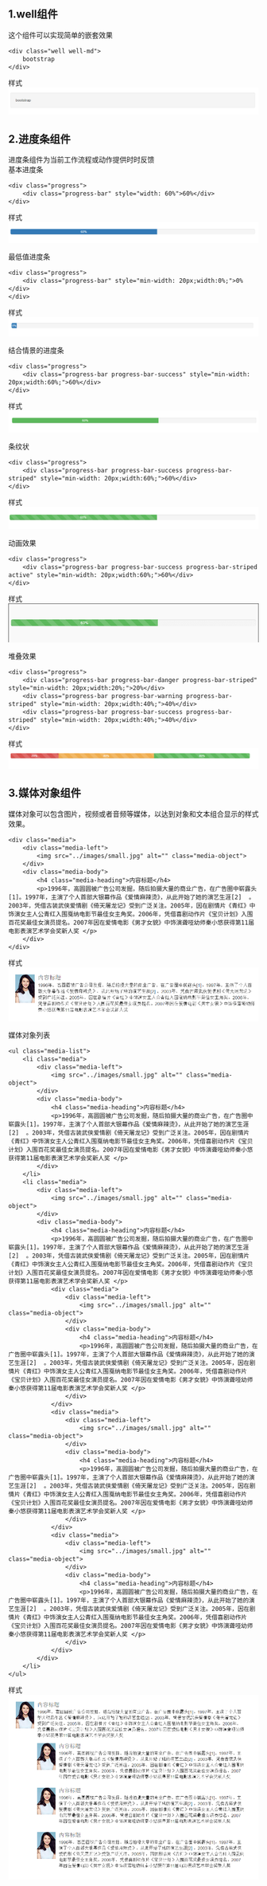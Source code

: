 ## 1.well组件 ##
这个组件可以实现简单的嵌套效果

	<div class="well well-md">
		bootstrap
	</div>

样式  
![well](../images/media-well.png)


## 2.进度条组件 ##
进度条组件为当前工作流程或动作提供时时反馈  
基本进度条

	<div class="progress">
		<div class="progress-bar" style="width: 60%">60%</div>
	</div>

样式  
![基本](../images/media-progress.png)


最低值进度条  

	<div class="progress">
		<div class="progress-bar" style="min-width: 20px;width:0%;">0%</div>
	</div>

样式  
![最低](../images/media-progress-min.png)


结合情景的进度条

	<div class="progress">
		<div class="progress-bar progress-bar-success" style="min-width: 20px;width:60%;">60%</div>
	</div>

样式  
![success](../images/media-progress-success.png)


条纹状

	<div class="progress">
		<div class="progress-bar progress-bar-success progress-bar-striped" style="min-width: 20px;width:60%;">60%</div>
	</div>

样式  
![条纹](../images/media-progress-striped.png)


动画效果

	<div class="progress">
		<div class="progress-bar progress-bar-success progress-bar-striped active" style="min-width: 20px;width:60%;">60%</div>
	</div>

样式  
![动画](../images/media-progress-active.gif)


堆叠效果

	<div class="progress">
		<div class="progress-bar progress-bar-danger progress-bar-striped" style="min-width: 20px;width:20%;">20%</div>
		<div class="progress-bar progress-bar-warning progress-bar-striped" style="min-width: 20px;width:40%;">40%</div>
		<div class="progress-bar progress-bar-success progress-bar-striped" style="min-width: 20px;width:40%;">40%</div>
	</div>

样式  
![堆叠](../images/media-progress-group.png)

## 3.媒体对象组件 ##
媒体对象可以包含图片，视频或者音频等媒体，以达到对象和文本组合显示的样式效果。

	<div class="media">
		<div class="media-left">
			<img src="../images/small.jpg" alt="" class="media-object">
		</div>
		<div class="media-body">
			<h4 class="media-heading">内容标题</h4>
			<p>1996年，高圆圆被广告公司发掘，随后拍摄大量的商业广告，在广告圈中崭露头[1]。1997年，主演了个人首部大银幕作品《爱情麻辣烫》，从此开始了她的演艺生涯[2]  。2003年，凭借古装武侠爱情剧《倚天屠龙记》受到广泛关注。2005年，因在剧情片《青红》中饰演女主人公青红入围戛纳电影节最佳女主角奖。2006年，凭借喜剧动作片《宝贝计划》入围百花奖最佳女演员提名。2007年因在爱情电影《男才女貌》中饰演聋哑幼师秦小悠获得第11届电影表演艺术学会奖新人奖 </p>
		</div>
	</div>


样式  
![媒体](../images/media.png)
 

媒体对象列表

	<ul class="media-list">
		<li class="media">
			<div class="media-left">
				<img src="../images/small.jpg" alt="" class="media-object">
			</div>
			<div class="media-body">
				<h4 class="media-heading">内容标题</h4>
				<p>1996年，高圆圆被广告公司发掘，随后拍摄大量的商业广告，在广告圈中崭露头[1]。1997年，主演了个人首部大银幕作品《爱情麻辣烫》，从此开始了她的演艺生涯[2]  。2003年，凭借古装武侠爱情剧《倚天屠龙记》受到广泛关注。2005年，因在剧情片《青红》中饰演女主人公青红入围戛纳电影节最佳女主角奖。2006年，凭借喜剧动作片《宝贝计划》入围百花奖最佳女演员提名。2007年因在爱情电影《男才女貌》中饰演聋哑幼师秦小悠获得第11届电影表演艺术学会奖新人奖 </p>
			</div>
		</li>
		<li class="media">
			<div class="media-left">
				<img src="../images/small.jpg" alt="" class="media-object">
			</div>
			<div class="media-body">
				<h4 class="media-heading">内容标题</h4>
				<p>1996年，高圆圆被广告公司发掘，随后拍摄大量的商业广告，在广告圈中崭露头[1]。1997年，主演了个人首部大银幕作品《爱情麻辣烫》，从此开始了她的演艺生涯[2]  。2003年，凭借古装武侠爱情剧《倚天屠龙记》受到广泛关注。2005年，因在剧情片《青红》中饰演女主人公青红入围戛纳电影节最佳女主角奖。2006年，凭借喜剧动作片《宝贝计划》入围百花奖最佳女演员提名。2007年因在爱情电影《男才女貌》中饰演聋哑幼师秦小悠获得第11届电影表演艺术学会奖新人奖 </p>
				<div class="media">
					<div class="media-left">
						<img src="../images/small.jpg" alt="" class="media-object">
					</div>
					<div class="media-body">
						<h4 class="media-heading">内容标题</h4>
						<p>1996年，高圆圆被广告公司发掘，随后拍摄大量的商业广告，在广告圈中崭露头[1]。1997年，主演了个人首部大银幕作品《爱情麻辣烫》，从此开始了她的演艺生涯[2]  。2003年，凭借古装武侠爱情剧《倚天屠龙记》受到广泛关注。2005年，因在剧情片《青红》中饰演女主人公青红入围戛纳电影节最佳女主角奖。2006年，凭借喜剧动作片《宝贝计划》入围百花奖最佳女演员提名。2007年因在爱情电影《男才女貌》中饰演聋哑幼师秦小悠获得第11届电影表演艺术学会奖新人奖 </p>
					</div>
				</div>
				<div class="media">
					<div class="media-left">
						<img src="../images/small.jpg" alt="" class="media-object">
					</div>
					<div class="media-body">
						<h4 class="media-heading">内容标题</h4>
						<p>1996年，高圆圆被广告公司发掘，随后拍摄大量的商业广告，在广告圈中崭露头[1]。1997年，主演了个人首部大银幕作品《爱情麻辣烫》，从此开始了她的演艺生涯[2]  。2003年，凭借古装武侠爱情剧《倚天屠龙记》受到广泛关注。2005年，因在剧情片《青红》中饰演女主人公青红入围戛纳电影节最佳女主角奖。2006年，凭借喜剧动作片《宝贝计划》入围百花奖最佳女演员提名。2007年因在爱情电影《男才女貌》中饰演聋哑幼师秦小悠获得第11届电影表演艺术学会奖新人奖 </p>
					</div>
				</div>
				<div class="media">
					<div class="media-left">
						<img src="../images/small.jpg" alt="" class="media-object">
					</div>
					<div class="media-body">
						<h4 class="media-heading">内容标题</h4>
						<p>1996年，高圆圆被广告公司发掘，随后拍摄大量的商业广告，在广告圈中崭露头[1]。1997年，主演了个人首部大银幕作品《爱情麻辣烫》，从此开始了她的演艺生涯[2]  。2003年，凭借古装武侠爱情剧《倚天屠龙记》受到广泛关注。2005年，因在剧情片《青红》中饰演女主人公青红入围戛纳电影节最佳女主角奖。2006年，凭借喜剧动作片《宝贝计划》入围百花奖最佳女演员提名。2007年因在爱情电影《男才女貌》中饰演聋哑幼师秦小悠获得第11届电影表演艺术学会奖新人奖 </p>
					</div>
				</div>
			</div>
		</li>
	</ul>

样式  
![媒体列表](../images/media-list.png)